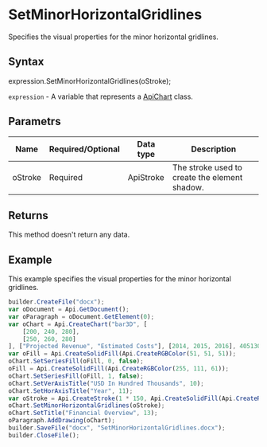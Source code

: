 # SetMinorHorizontalGridlines

Specifies the visual properties for the minor horizontal gridlines.

## Syntax

expression.SetMinorHorizontalGridlines(oStroke);

`expression` - A variable that represents a [ApiChart](../ApiChart.md) class.

## Parametrs

| **Name** | **Required/Optional** | **Data type** | **Description** |
| ------------- | ------------- | ------------- | ------------- |
| oStroke | Required | ApiStroke | The stroke used to create the element shadow. |

## Returns

This method doesn't return any data.

## Example

This example specifies the visual properties for the minor horizontal gridlines.

```javascript
builder.CreateFile("docx");
var oDocument = Api.GetDocument();
var oParagraph = oDocument.GetElement(0);
var oChart = Api.CreateChart("bar3D", [
	[200, 240, 280],
	[250, 260, 280]
], ["Projected Revenue", "Estimated Costs"], [2014, 2015, 2016], 4051300, 2347595, 24);
var oFill = Api.CreateSolidFill(Api.CreateRGBColor(51, 51, 51));
oChart.SetSeriesFill(oFill, 0, false);
oFill = Api.CreateSolidFill(Api.CreateRGBColor(255, 111, 61));
oChart.SetSeriesFill(oFill, 1, false);
oChart.SetVerAxisTitle("USD In Hundred Thousands", 10);
oChart.SetHorAxisTitle("Year", 11);
var oStroke = Api.CreateStroke(1 * 150, Api.CreateSolidFill(Api.CreateRGBColor(255, 111, 61)));
oChart.SetMinorHorizontalGridlines(oStroke);
oChart.SetTitle("Financial Overview", 13);
oParagraph.AddDrawing(oChart);
builder.SaveFile("docx", "SetMinorHorizontalGridlines.docx");
builder.CloseFile();
```